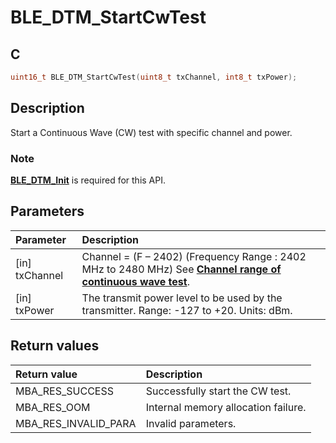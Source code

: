 # BLE_DTM_StartCwTest

## C

```c
uint16_t BLE_DTM_StartCwTest(uint8_t txChannel, int8_t txPower);
```

## Description

Start a Continuous Wave (CW) test with specific channel and power.

### Note

**[BLE_DTM_Init](GUID-21714A75-A3D2-41AE-AF6B-7AB79CE96BAE.md)** is required for this API.

## Parameters

|Parameter|Description|
|:---|:---|
|\[in\] txChannel|Channel = (F – 2402) (Frequency Range : 2402 MHz to 2480 MHz) See **[Channel range of continuous wave test](GUID-232551B8-4CB8-42F0-86EF-517265EABD34.md)**.|
|\[in\] txPower|The transmit power level to be used by the transmitter. Range: -127 to +20. Units: dBm.|

## Return values

|Return value|Description|
|:---|:---|
MBA_RES_SUCCESS|Successfully start the CW test.|
MBA_RES_OOM|Internal memory allocation failure.|
MBA_RES_INVALID_PARA|Invalid parameters.|
